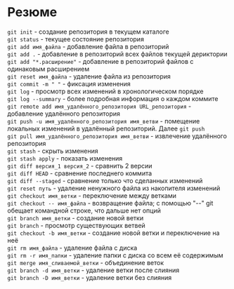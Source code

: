 # Резюме
`git init` - создание репозитория в текущем каталоге  
`git status` - текущее состояние репозитория  
`git add имя_файла` - добавление файла в репозиторий  
`git add .` - добавление в репозиторий всех файлов текущей дериктории   
`git add "*.расширение"` - добавление в репозиторий файлов с одинаковым расширением  
`git reset имя_файла` - удаление файла из репозитория  
`git commit -m " "` - фиксация изменения  
`git log` - просмотр всех изменений в хронологическом порядке   
`git log --summary` - более подробная информация о каждом коммите    
`git remote add имя_удалённого_репозитория URL_репозитория` - добавление удалённого репозитория  
`git push -u имя_удалённого_репозитория имя_ветви` - помещение локальных изменений в удалённый репозиторий. Далее `git push`  
`git pull имя_удалённого_репозитория имя_ветви` - извлечение удалённого репозитория  
`git stash` - скрыть изменения  
`git stash apply` - показать изменения  
`git diff версия_1 версия_2` - сравнить 2 версии  
`git diff HEAD` - сравнение последнего коммита  
`git diff --staged` - сравнение только что сделанных изменений  
`git reset путь` - удаление ненужного файла из накопителя изменений  
`git checkout имя_ветки` - переключение между ветками  
`git checkout -- имя_файла` - возвращение файла; с помощью "--" git обещает командной строке, что дальше нет опций  
`git branch имя_ветки` - создание новой ветки  
`git branch` - просмотр существующих ветвей  
`git checkout -b имя_ветки` - создание новой ветки и переключение на неё  
`git rm имя_файла` - удаление файла с диска  
`git rm -r имя_папки` - удаление папки с диска со всем её содержимым  
`git merge имя_сливаемой_ветки` - объединение веток  
`git branch -d имя_ветки` - удаление ветки после слияния  
`git branch -D имя_ветки` - удаление ветки без слияния  
